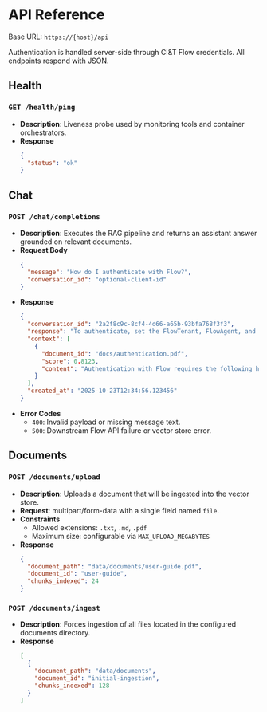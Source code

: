 # API Reference

Base URL: `https://{host}/api`

Authentication is handled server-side through CI&T Flow credentials. All endpoints respond with JSON.

## Health

### `GET /health/ping`
- **Description**: Liveness probe used by monitoring tools and container orchestrators.
- **Response**
  ```json
  {
    "status": "ok"
  }
  ```

## Chat

### `POST /chat/completions`
- **Description**: Executes the RAG pipeline and returns an assistant answer grounded on relevant documents.
- **Request Body**
  ```json
  {
    "message": "How do I authenticate with Flow?",
    "conversation_id": "optional-client-id"
  }
  ```
- **Response**
  ```json
  {
    "conversation_id": "2a2f8c9c-8cf4-4d66-a65b-93bfa768f3f3",
    "response": "To authenticate, set the FlowTenant, FlowAgent, and FlowAgentSecret headers...",
    "context": [
      {
        "document_id": "docs/authentication.pdf",
        "score": 0.8123,
        "content": "Authentication with Flow requires the following headers..."
      }
    ],
    "created_at": "2025-10-23T12:34:56.123456"
  }
  ```
- **Error Codes**
  - `400`: Invalid payload or missing message text.
  - `500`: Downstream Flow API failure or vector store error.

## Documents

### `POST /documents/upload`
- **Description**: Uploads a document that will be ingested into the vector store.
- **Request**: multipart/form-data with a single field named `file`.
- **Constraints**
  - Allowed extensions: `.txt`, `.md`, `.pdf`
  - Maximum size: configurable via `MAX_UPLOAD_MEGABYTES`
- **Response**
  ```json
  {
    "document_path": "data/documents/user-guide.pdf",
    "document_id": "user-guide",
    "chunks_indexed": 24
  }
  ```

### `POST /documents/ingest`
- **Description**: Forces ingestion of all files located in the configured documents directory.
- **Response**
  ```json
  [
    {
      "document_path": "data/documents",
      "document_id": "initial-ingestion",
      "chunks_indexed": 128
    }
  ]
  ```
